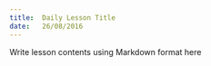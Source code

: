 ```yaml
---
title:  Daily Lesson Title
date:   26/08/2016
---
```


Write lesson contents using Markdown format here